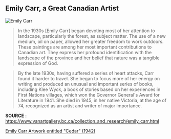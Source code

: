 ## Emily Carr, a Great Canadian Artist
![Emily Carr](https://i.pinimg.com/736x/fa/e8/10/fae810ff637cff68dc9db98040762489.jpg)
> In the 1930s [Emily Carr] began devoting most of her attention to landscape, particularly the forest, as subject matter. The use of a new medium, oil on paper, allowed her greater freedom to work outdoors. These paintings are among her most important contributions to Canadian art. They express her profound identification with the landscape of the province and her belief that nature was a tangible expression of God. 

> By the late 1930s, having suffered a series of heart attacks, Carr found it harder to travel. She began to focus more of her energy on writing and produced an unusual and important series of books, including Klee Wyck, a book of stories based on her experiences in First Nations villages, which won the Governor General's Award for Literature in 1941. She died in 1945, in her native Victoria, at the age of 74, recognized as an artist and writer of major importance.

**SOURCE** : https://www.vanartgallery.bc.ca/collection_and_research/emily_carr.html

[Emily Carr Artwork entitled "Cedar" (1942)](http://www.museevirtuel.ca/sgc-cms/expositions-exhibitions/emily_carr/en/index.php "'Cedar', 1942")
